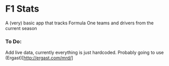#  F1 Stats
A (very) basic app that tracks Formula One teams and drivers from the current season

### To Do:
Add live data, currently everything is just hardcoded. Probably going to use (Ergast)[http://ergast.com/mrd/]

